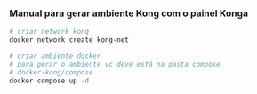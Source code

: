 ### Manual para gerar ambiente Kong com o painel Konga

```bash
# criar network kong
docker network create kong-net
```

```bash
# criar ambiente docker
# para gerar o ambiente vc deve está na pasta compose
# docker-kong/compose
docker compose up -d
```
